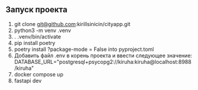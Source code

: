 ## Запуск проекта
1. git clone git@github.com:kirillsinicin/cityapp.git
2. python3 -m venv .venv
3. . .venv/bin/activate
4. pip install poetry
5. poetry install ?package-mode = False into pyproject.toml
6. Добавить файл .env в корень проекта и ввести следующее значение:
   DATABASE_URL="postgresql+psycopg2://kiruha:kiruha@localhost:8988/kiruha"
7. docker compose up
8. fastapi dev
